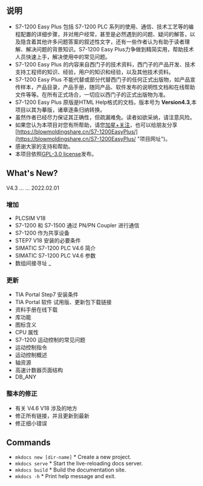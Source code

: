 ## 说明

- S7-1200 Easy Plus 包括 S7-1200 PLC 系列的使用、通信、技术工艺等的编程配置的详细步骤，并对用户经常，甚至是必然遇到的问题、疑问的解答，以及隐含着其他许多问题答案的叙述性文字，还有一些作者认为有助于读者理解、解决问题的背景知识。S7-1200 Easy Plus力争做到精简实用，帮助技术人员快速上手，解决使用中的常见问题。
- S7-1200 Easy Plus 的内容来自西门子的技术资料，西门子的产品开发、技术支持工程师的知识、经验，用户的知识和经验，以及其他技术资料。
- S7-1200 Easy Plus 不能代替或部分代替西门子的任何正式出版物，如产品宣传样本，产品目录，产品手册，随同产品、软件发布的说明性文档和在线帮助文件等等。在所有正式场合，一切应以西门子的正式出版物为准。
- S7-1200 Easy Plus 原版是HTML Help格式的文档，版本号为 **Version4.3**,本项目以其为摹版，诸章逐条归纳转换。
- 虽然作者已经尽力保证其正确性，但疏漏难免。读者如欲采纳，请注意风险。
- 如果您认为本项目对您有所帮助，请您[加星+关注](https://github.com/lybhb8/S7-1200EasyPlus/tree/main "本项目github仓库")，也可以给朋友分享[https://blowmoldingshare.cn/S7-1200EasyPlus/](https://blowmoldingshare.cn/S7-1200EasyPlus/ "项目网址")。
- 感谢大家的支持和帮助。
- 本项目依照[GPL-3.0 license](https://github.com/lybhb8/S7-1200EasyPlus?tab=GPL-3.0-1-ov-file#)发布。

## What's New?

V4.3 ... ... 2022.02.01

### 增加

* PLCSIM V18
* S7-1200 和 S7-1500 通过 PN/PN Coupler 进行通信
* S7-1200 作为共享设备
* STEP7 V18 安装的必要条件
* SIMATIC S7-1200 PLC V4.6 简介
* SIMATIC S7-1200 PLC V4.6 参数
* 数组间接寻址 _

### 更新

* TIA Portal Step7 安装条件
* TIA Portal 软件 试用版、更新包下载链接
* 资料手册在线下载
* 库功能
* 图标含义
* CPU 属性
* S7-1200 运动控制的常见问题
* 运动控制指令
* 运动控制概述
* 轴资源
* 高速计数器页面结构
* DB_ANY

### 整本的修正

* 有关 V4.6 V18 涉及的地方
* 修正所有链接，并且更新到最新
* 修正细小错误

## Commands

* `mkdocs new [dir-name]` * Create a new project.
* `mkdocs serve` * Start the live-reloading docs server.
* `mkdocs build` * Build the documentation site.
* `mkdocs -h` * Print help message and exit.
